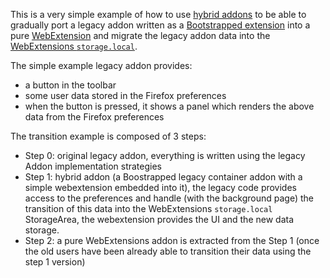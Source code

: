 This is a very simple example of how to use [hybrid addons](https://developer.mozilla.org/en-US/Add-ons/WebExtensions/TODO) to be able to gradually port a legacy addon written as a [Bootstrapped extension](https://developer.mozilla.org/en-US/Add-ons/Bootstrapped_extensions) into a pure [WebExtension](https://developer.mozilla.org/en-US/Add-ons/WebExtensions) and migrate the legacy addon data into the [WebExtensions `storage.local`](https://developer.mozilla.org/en-US/Add-ons/WebExtensions/API/storage).

The simple example legacy addon provides:

- a button in the toolbar
- some user data stored in the Firefox preferences
- when the button is pressed, it shows a panel which renders the above data from the Firefox preferences

The transition example is composed of 3 steps:

- Step 0: original legacy addon, everything is written using the legacy Addon implementation strategies
- Step 1: hybrid addon (a Boostrapped legacy container addon with a simple webextension embedded into it), the legacy code provides access to the preferences and handle (with the background page) the transition of this data into the WebExtensions `storage.local` StorageArea, the webextension provides the UI and the new data storage.
- Step 2: a pure WebExtensions addon is extracted from the Step 1 (once the old users have been already able to transition their data using the step 1 version)
